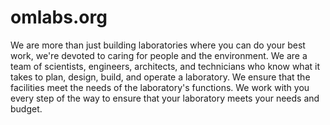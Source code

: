 # omlabs.org
We are more than just building laboratories where you can do your best work, we're devoted to caring for people and the environment. We are a team of scientists, engineers, architects, and technicians who know what it takes to plan, design, build, and operate a laboratory. We ensure that the facilities meet the needs of the laboratory's functions. We work with you every step of the way to ensure that your laboratory meets your needs and budget.